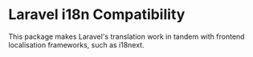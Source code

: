 # Laravel i18n Compatibility

This package makes Laravel's translation work in tandem with frontend localisation frameworks, such as i18next.